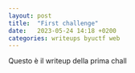 ```yaml
---
layout: post
title:  "First challenge"
date:   2023-05-24 14:18 +0200
categories: writeups byuctf web
---
```

Questo è il writeup della prima chall